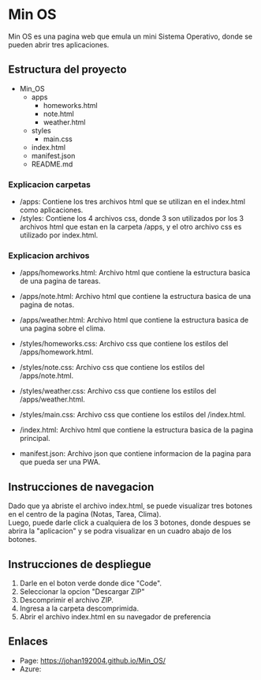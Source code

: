 # Min OS

Min OS es una pagina web que emula un mini Sistema Operativo, donde se pueden abrir tres aplicaciones.

## Estructura del proyecto

- Min_OS
   - apps
     - homeworks.html
     - note.html
     - weather.html
   - styles
     - main.css
   - index.html
   - manifest.json
   - README.md

### Explicacion carpetas

- /apps: Contiene los tres archivos html que se utilizan en el index.html como aplicaciones.
- /styles: Contiene los 4 archivos css, donde 3 son utilizados por los 3 archivos html que estan en la carpeta /apps, y el otro archivo css es utilizado por index.html.

### Explicacion archivos

- /apps/homeworks.html: Archivo html que contiene la estructura basica de una pagina de tareas.
- /apps/note.html: Archivo html que contiene la estructura basica de una pagina de notas.
- /apps/weather.html: Archivo html que contiene la estructura basica de una pagina sobre el clima.

- /styles/homeworks.css: Archivo css que contiene los estilos del /apps/homework.html.
- /styles/note.css: Archivo css que contiene los estilos del /apps/note.html.
- /styles/weather.css: Archivo css que contiene los estilos del /apps/weather.html.
- /styles/main.css: Archivo css que contiene los estilos del /index.html.

- /index.html: Archivo html que contiene la estructura basica de la pagina principal.
- manifest.json: Archivo json que contiene informacion de la pagina para que pueda ser una PWA.

## Instrucciones de navegacion

Dado que ya abriste el archivo index.html, se puede visualizar tres botones en el centro de la pagina (Notas, Tarea, Clima).\
Luego, puede darle click a cualquiera de los 3 botones, donde despues se abrira la "aplicacion" y se podra visualizar en un cuadro abajo de los botones.

## Instrucciones de despliegue

1. Darle en el boton verde donde dice "Code".
2. Seleccionar la opcion "Descargar ZIP"
3. Descomprimir el archivo ZIP.
4. Ingresa a la carpeta descomprimida.
5. Abrir el archivo index.html en su navegador de preferencia


## Enlaces

- Page: https://johan192004.github.io/Min_OS/
- Azure: 
